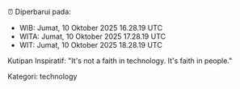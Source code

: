 ⏰ Diperbarui pada:
- WIB: Jumat, 10 Oktober 2025 16.28.19 UTC
- WITA: Jumat, 10 Oktober 2025 17.28.19 UTC
- WIT: Jumat, 10 Oktober 2025 18.28.19 UTC

Kutipan Inspiratif:
"It's not a faith in technology. It's faith in people."


Kategori: technology

